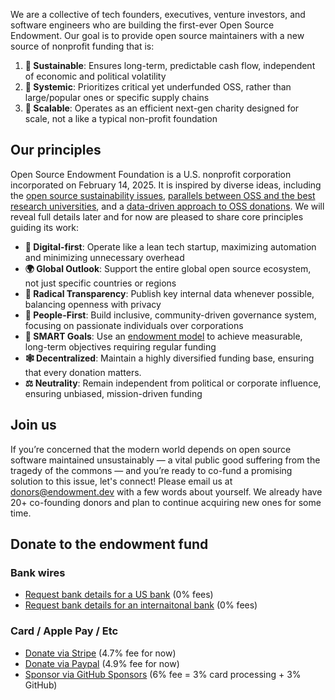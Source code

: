 <script src="posthog.js"></script>
We are a collective of tech founders, executives, venture investors, and software engineers who are building the first-ever Open Source Endowment. Our goal is to provide open source maintainers with a new source of nonprofit funding that is:

1. **🌱 Sustainable**: Ensures long-term, predictable cash flow, independent of economic and political volatility
2. **🔗 Systemic**: Prioritizes critical yet underfunded OSS, rather than large/popular ones or specific supply chains
3. **🚀 Scalable**: Operates as an efficient next-gen charity designed for scale, not a like a typical non-profit foundation


## Our principles
Open Source Endowment Foundation is a U.S. nonprofit corporation incorporated on February 14, 2025. It is inspired by diverse ideas, including the [open source sustainability issues](https://openpath.quest/2024/the-open-source-sustainability-crisis/), [parallels between OSS and the best research universities](https://kvinogradov.com/oss-universities), and a [data-driven approach to OSS donations](https://kvinogradov.com/algo-sponsors/). We will reveal full details later and for now are pleased to share core principles guiding its work:

* **🤖 Digital-first**: Operate like a lean tech startup, maximizing automation and minimizing unnecessary overhead
* **🌍 Global Outlook**: Support the entire global open source ecosystem, not just specific countries or regions
* **🔎 Radical Transparency**: Publish key internal data whenever possible, balancing openness with privacy
* **👥 People-First**: Build inclusive, community-driven governance system, focusing on passionate individuals over corporations
* **🧠 SMART Goals**: Use an [endowment model](https://en.wikipedia.org/wiki/Financial_endowment) to achieve measurable, long-term objectives requiring regular funding
* **🕸️ Decentralized**: Maintain a highly diversified funding base, ensuring that every donation matters.
* **⚖️ Neutrality**: Remain independent from political or corporate influence, ensuring unbiased, mission-driven funding

## Join us
If you’re concerned that the modern world depends on open source software maintained unsustainably — a vital public good suffering from the tragedy of the commons — and you’re ready to co-fund a promising solution to this issue, let's connect! Please email us at [donors@endowment.dev](mailto:donors@endowment.dev) with a few words about yourself. We already have 20+ co-founding donors and plan to continue acquiring new ones for some time.

## Donate to the endowment fund

### Bank wires
- [Request bank details for a US bank](mailto:donors@endowment.dev?subject=Please%20share%20bank%20details) (0% fees)
- [Request bank details for an internaitonal bank](mailto:donors@endowment.dev?subject=Please%20share%20bank%20details) (0% fees)

### Card / Apple Pay / Etc
- [Donate via Stripe](https://buy.stripe.com/4gwdTs9zk0VI7F67ss) (4.7% fee for now)
- [Donate via Paypal](https://www.paypal.com/donate/?hosted_button_id=JBYBVSHCC9U8N) (4.9% fee for now)
- [Sponsor via GitHub Sponsors](https://github.com/sponsors/osendowment) (6% fee = 3% card processing + 3% GitHub)
